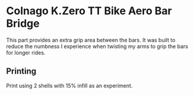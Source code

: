 # Colnago K.Zero TT Bike Aero Bar Bridge

This part provides an extra grip area between the bars.  It was built to reduce the numbness I experience when twisting my arms to grip the bars for longer rides.

## Printing

Print using 2 shells with 15% infill as an experiment.


